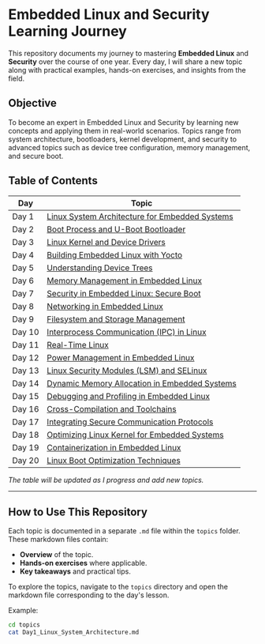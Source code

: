 # Embedded Linux and Security Learning Journey

This repository documents my journey to mastering **Embedded Linux** and **Security** over the course of one year. Every day, I will share a new topic along with practical examples, hands-on exercises, and insights from the field.

## Objective

To become an expert in Embedded Linux and Security by learning new concepts and applying them in real-world scenarios. Topics range from system architecture, bootloaders, kernel development, and security to advanced topics such as device tree configuration, memory management, and secure boot.

## Table of Contents

| Day   | Topic                                                             |
|-------|-------------------------------------------------------------------|
| Day 1 | [Linux System Architecture for Embedded Systems](topics/Day1_Linux_System_Architecture.md) |
| Day 2 | [Boot Process and U-Boot Bootloader](topics/Day2_Boot_Process_and_U-Boot.md) |
| Day 3 | [Linux Kernel and Device Drivers](topics/Day3_Linux_Kernel_and_Device_Drivers.md) |
| Day 4 | [Building Embedded Linux with Yocto](topics/Day4_Building_Embedded_Linux_with_Yocto.md) |
| Day 5 | [Understanding Device Trees](topics/Day5_Understanding_Device_Trees.md) |
| Day 6 | [Memory Management in Embedded Linux](topics/Day6_Memory_Management_in_Embedded_Linux.md) |
| Day 7 | [Security in Embedded Linux: Secure Boot](topics/Day7_Security_in_Embedded_Linux_Secure_Boot.md) |
| Day 8 | [Networking in Embedded Linux](topics/Day8_Networking_in_Embedded_Linux.md) |
| Day 9 | [Filesystem and Storage Management](topics/Day9_Filesystem_and_Storage_Management.md) |
| Day 10 | [Interprocess Communication (IPC) in Linux](topics/Day10_Interprocess_Communication_in_Linux.md) |
| Day 11 | [Real-Time Linux](topics/Day11_Real_Time_Linux.md) |
| Day 12 | [Power Management in Embedded Linux](topics/Day12_Power_Management_in_Embedded_Linux.md) |
| Day 13 | [Linux Security Modules (LSM) and SELinux](topics/Day13_LSM_and_SELinux.md) |
| Day 14 | [Dynamic Memory Allocation in Embedded Systems](topics/Day14_Dynamic_Memory_Allocation.md) |
| Day 15 | [Debugging and Profiling in Embedded Linux](topics/Day15_Debugging_and_Profiling.md) |
| Day 16 | [Cross-Compilation and Toolchains](topics/Day16_Cross_Compilation_and_Toolchains.md) |
| Day 17 | [Integrating Secure Communication Protocols](topics/Day17_Secure_Communication_Protocols.md) |
| Day 18 | [Optimizing Linux Kernel for Embedded Systems](topics/Day18_Optimizing_Linux_Kernel.md) |
| Day 19 | [Containerization in Embedded Linux](topics/Day19_Containerization_in_Embedded_Linux.md) |
| Day 20 | [Linux Boot Optimization Techniques](topics/Day20_Linux_Boot_Optimization_Techniques.md) |

*The table will be updated as I progress and add new topics.*

---

## How to Use This Repository

Each topic is documented in a separate `.md` file within the `topics` folder. These markdown files contain:
- **Overview** of the topic.
- **Hands-on exercises** where applicable.
- **Key takeaways** and practical tips.

To explore the topics, navigate to the `topics` directory and open the markdown file corresponding to the day's lesson.

Example:
```bash
cd topics
cat Day1_Linux_System_Architecture.md
```
